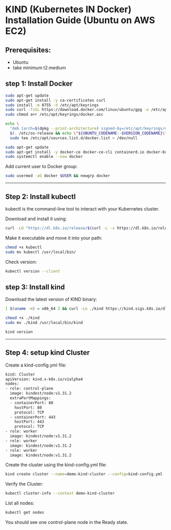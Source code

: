 # KIND (Kubernetes IN Docker) Installation Guide (Ubuntu on AWS EC2)

## Prerequisites:
* Ubuntu
* take minimum t2.medium

## step 1: Install Docker
```bash
sudo apt-get update
sudo apt-get install -y ca-certificates curl
sudo install -m 0755 -d /etc/apt/keyrings
sudo curl -fsSL https://download.docker.com/linux/ubuntu/gpg -o /etc/apt/keyrings/docker.asc
sudo chmod a+r /etc/apt/keyrings/docker.asc

echo \
  "deb [arch=$(dpkg --print-architecture) signed-by=/etc/apt/keyrings/docker.asc] https://download.docker.com/linux/ubuntu \
  $(. /etc/os-release && echo \"${UBUNTU_CODENAME:-$VERSION_CODENAME}\") stable" | \
  sudo tee /etc/apt/sources.list.d/docker.list > /dev/null

sudo apt-get update
sudo apt-get install -y docker-ce docker-ce-cli containerd.io docker-buildx-plugin docker-compose-plugin
sudo systemctl enable --now docker
```
Add current user to Docker group:
```bash
sudo usermod -aG docker $USER && newgrp docker
```
---
## Step 2: Install kubectl

kubectl is the command-line tool to interact with your Kubernetes cluster.

Download and install it using:
```bash
curl -LO "https://dl.k8s.io/release/$(curl -L -s https://dl.k8s.io/release/stable.txt)/bin/linux/amd64/kubectl"
```
Make it executable and move it into your path:
```bash
chmod +x kubectl
sudo mv kubectl /usr/local/bin/
```
Check version:
```bash
kubectl version --client
```
## step 3: Install kind
Download the latest version of KIND binary:
```bash
[ $(uname -m) = x86_64 ] && curl -Lo ./kind https://kind.sigs.k8s.io/dl/v0.30.0/kind-linux-amd64

chmod +x ./kind
sudo mv ./kind /usr/local/bin/kind

kind version
```
---
## Step 4: setup kind Cluster
Create a kind-config.yml file:
```bash
kind: Cluster
apiVersion: kind.x-k8s.io/v1alpha4
nodes:
- role: control-plane
  image: kindest/node:v1.31.2
  extraPortMappings:
  - containerPort: 80
    hostPort: 80
    protocol: TCP
  - containerPort: 443
    hostPort: 443
    protocol: TCP
- role: worker
  image: kindest/node:v1.31.2
- role: worker
  image: kindest/node:v1.31.2
- role: worker
  image: kindest/node:v1.31.2
```
Create the cluster using the kind-config.yml  file:
```bash
kind create cluster --name=demo-kind-cluster --config=kind-config.yml
```
Verify the Cluster:
```bash
kubectl cluster-info --context demo-kind-cluster
```
List all nodes:
```bash
kubectl get nodes
```
You should see one control-plane node in the Ready state.











